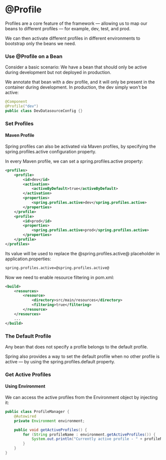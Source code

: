 # @Profile

Profiles are a core feature of the framework — allowing us to map our beans to different profiles — for example, dev, test, and prod.

We can then activate different profiles in different environments to bootstrap only the beans we need.

### Use @Profile on a Bean
Consider a basic scenario: We have a bean that should only be active during development but not deployed in production.

We annotate that bean with a dev profile, and it will only be present in the container during development. In production, the dev simply won't be active:
```java
@Component
@Profile("dev")
public class DevDatasourceConfig {}
```
### Set Profiles
#### Maven Profile
Spring profiles can also be activated via Maven profiles, by specifying the spring.profiles.active configuration property.

In every Maven profile, we can set a spring.profiles.active property:

```xml
<profiles>
    <profile>
        <id>dev</id>
        <activation>
            <activeByDefault>true</activeByDefault>
        </activation>
        <properties>
            <spring.profiles.active>dev</spring.profiles.active>
        </properties>
    </profile>
    <profile>
        <id>prod</id>
        <properties>
            <spring.profiles.active>prod</spring.profiles.active>
        </properties>
    </profile>
</profiles>
```
Its value will be used to replace the @spring.profiles.active@ placeholder in application.properties:

```xml
spring.profiles.active=@spring.profiles.active@
```
Now we need to enable resource filtering in pom.xml:

```xml
<build>
    <resources>
        <resource>
            <directory>src/main/resources</directory>
            <filtering>true</filtering>
        </resource>
    </resources>
    ...
</build>
```
### The Default Profile
Any bean that does not specify a profile belongs to the default profile.

Spring also provides a way to set the default profile when no other profile is active — by using the spring.profiles.default property.
### Get Active Profiles
#### Using Environment
We can access the active profiles from the Environment object by injecting it:

```java
public class ProfileManager {
    @Autowired
    private Environment environment;

    public void getActiveProfiles() {
        for (String profileName : environment.getActiveProfiles()) {
            System.out.println("Currently active profile - " + profileName);
        }  
    }
}
```